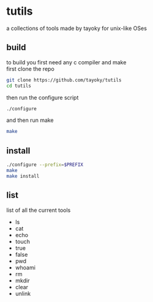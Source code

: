 # tutils
a collections of tools made by tayoky for unix-like OSes  
## build
to build you first need any c compiler and make  
first clone the repo
```sh
git clone https://github.com/tayoky/tutils
cd tutils
```
then run the configure script
```sh
./configure
```
and then run make
```sh
make
```
## install
```sh
./configure --prefix=$PREFIX
make
make install
```
## list
list of all the current tools
- ls
- cat
- echo
- touch
- true
- false
- pwd
- whoami
- rm
- mkdir
- clear
- unlink
